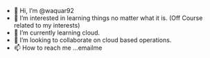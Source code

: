 - 👋 Hi, I’m @waquar92
- 👀 I’m interested in learning things no matter what it is. (Off Course related to my interests)
- 🌱 I’m currently learning cloud.
- 💞️ I’m looking to collaborate on cloud based operations.
- 📫 How to reach me ...emailme

<!---
waquar92/waquar92 is a ✨ special ✨ repository because its `README.md` (this file) appears on your GitHub profile.
You can click the Preview link to take a look at your changes.
--->
